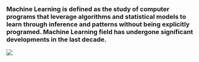 ### Machine Learning is defined as the study of computer programs that leverage algorithms and statistical models to learn through inference and patterns without being explicitly programed. Machine Learning field has undergone significant developments in the last decade.
![](https://coschedule.s3.amazonaws.com/106308/910af4fa-63fa-4346-a2f2-ef280e8a250f/1576687016462.png)
